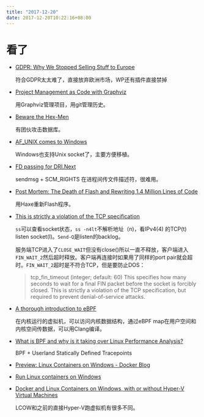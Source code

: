 ```yaml
---
title: "2017-12-20"
date: 2017-12-20T10:22:16+08:00
---
```


# 看了

+ [GDPR: Why We Stopped Selling Stuff to Europe](https://www.brentozar.com/archive/2017/12/gdpr-stopped-selling-stuff-europe/)

    符合GDPR太太难了，直接放弃欧洲市场，WP还有插件直接禁掉

+ [Project Management as Code with Graphviz](https://zwischenzugs.com/2017/12/18/project-management-as-code-with-graphviz/)

    用Graphviz管理项目，用git管理历史。

+ [Beware the Hex-Men ](https://www.guardicore.com/2017/12/beware-the-hex-men/)

    有团伙攻击数据库。

+ [AF_UNIX comes to Windows](https://blogs.msdn.microsoft.com/commandline/2017/12/19/af_unix-comes-to-windows/)

    Windows也支持Unix socket了，主要方便移植。

+ [FD passing for DRI.Next](https://keithp.com/blogs/fd-passing/)

    sendmsg + SCM_RIGHTS 在进程间传文件描述符，很难用。

+ [Post Mortem: The Death of Flash and Rewriting 1.4 Million Lines of Code](https://www.gamasutra.com/blogs/DougPearson/20171212/311570/Post_Mortem_The_Death_of_Flash_and_Rewriting_14_Million_Lines_of_Code.php)

    用Haxe重新Flash程序。

+ [This is strictly a violation of the TCP specification](https://blog.cloudflare.com/this-is-strictly-a-violation-of-the-tcp-specification/)

    `ss`可以查看socket状态，`ss -n4lt`不解析地址（n)，看IPv4(4) 的TCP(t) listen socket(l)。`Send-Q`是listen的backlog。

    服务端TCP进入了`CLOSE_WAIT`但没有close()所以一直不释放，客户端进入`FIN_WAIT_2`然后超时释放。客户端再连接时如果用了同样的port pair就会超时。`FIN_WAIT_2`超时是不符合TCP，但是要防止DOS：

    > tcp_fin_timeout (integer; default: 60)
    >       This specifies how many seconds to wait for a final FIN packet
    >       before the socket is forcibly closed.  This is strictly a
    >       violation of the TCP specification, but required to prevent
    >       denial-of-service attacks.

+ [A thorough introduction to eBPF](https://lwn.net/Articles/740157/)

    在内核运行的虚拟机，可以访问内核数据结构，通过eBPF map在用户空间和内核空间传数据，可以用Clang编译。

+ [What is BPF and why is it taking over Linux Performance Analysis?](http://blog.memsql.com/bpf-linux-performance/)

    BPF +  Userland Statically Defined Tracepoints

+ [Preview: Linux Containers on Windows - Docker Blog](https://blog.docker.com/2017/09/preview-linux-containers-on-windows/)
+ [Run Linux containers on Windows](https://tutorials.ubuntu.com/tutorial/tutorial-windows-ubuntu-hyperv-containers)
+ [Docker and Linux Containers on Windows, with or without Hyper-V Virtual Machines](https://www.hanselman.com/blog/DockerAndLinuxContainersOnWindowsWithOrWithoutHyperVVirtualMachines.aspx)

    LCOW和之前的直接Hyper-V跑虚拟机有很多不同。
